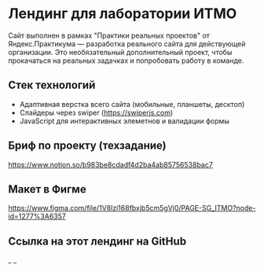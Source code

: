 # Лендинг для лаборатории ИТМО

Сайт выполнен в рамках "Практики реальных проектов" от Яндекс.Практикума — разработка реального сайта для действующей организации. Это необязательный дополнительный проект, чтобы прокачаться на реальных задачках и попробовать работу в команде.

## Стек технологий
* Адаптивная верстка всего сайта (мобильные, планшеты, десктоп)
* Слайдеры через swiper (https://swiperjs.com)
* JavaScript для интерактивных элеметнов и валидации формы


## Бриф по проекту (техзадание)
https://www.notion.so/b983be8cdadf4d2ba4ab85756538bac7

## Макет в Фигме
https://www.figma.com/file/1V8lzi168fbxjb5cm5gVj0/PAGE-SG_ITMO?node-id=1277%3A6357

## Ссылка на этот лендинг на GitHub
_ _
